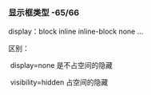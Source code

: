 ### 显示框类型 -65/66

display：block inline inline-block none ...

区别：	

​	display=none 是不占空间的隐藏

​	visibility=hidden 占空间的隐藏


